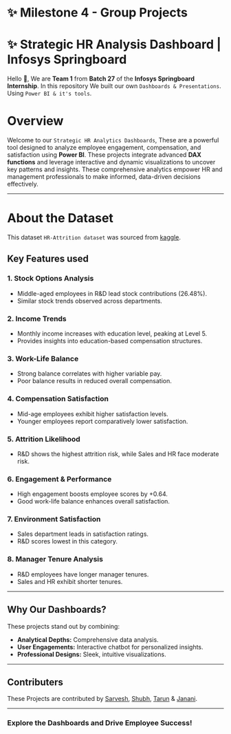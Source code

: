# ✨ Milestone 4 - Group Projects
# ✨ Strategic HR Analysis Dashboard | Infosys Springboard 

Hello 👋, We are <strong>Team 1</strong> from <strong>Batch 27</strong> of the <strong>Infosys Springboard Internship</strong>. In this repository We built our own `Dashboards & Presentations`. Using `Power BI & it's tools`.

# Overview  
Welcome to our `Strategic HR Analytics Dashboards`, These are a powerful tool designed to analyze employee engagement, compensation, and satisfaction using **Power BI**. These projects integrate advanced **DAX functions** and leverage interactive and dynamic visualizations to uncover key patterns and insights. These comprehensive analytics empower HR and management professionals to make informed, data-driven decisions effectively.  

---  
# About the Dataset  
This dataset `HR-Attrition dataset` was sourced from [kaggle](https://www.kaggle.com/datasets/pavansubhasht/ibm-hr-analytics-attrition-dataset).  

## Key Features used  
### 1. **Stock Options Analysis**  
- Middle-aged employees in R&D lead stock contributions (26.48%).  
- Similar stock trends observed across departments.  

### 2. **Income Trends**  
- Monthly income increases with education level, peaking at Level 5.  
- Provides insights into education-based compensation structures.  

### 3. **Work-Life Balance**  
- Strong balance correlates with higher variable pay.  
- Poor balance results in reduced overall compensation.  

### 4. **Compensation Satisfaction**  
- Mid-age employees exhibit higher satisfaction levels.  
- Younger employees report comparatively lower satisfaction.  

### 5. **Attrition Likelihood**  
- R&D shows the highest attrition risk, while Sales and HR face moderate risk.  

### 6. **Engagement & Performance**  
- High engagement boosts employee scores by +0.64.  
- Good work-life balance enhances overall satisfaction.  

### 7. **Environment Satisfaction**  
- Sales department leads in satisfaction ratings.  
- R&D scores lowest in this category.  

### 8. **Manager Tenure Analysis**  
- R&D employees have longer manager tenures.  
- Sales and HR exhibit shorter tenures.  
 
---  
## Why Our Dashboards?  
These projects stand out by combining:  
- **Analytical Depths:** Comprehensive data analysis.  
- **User Engagements:** Interactive chatbot for personalized insights.  
- **Professional Designs:** Sleek, intuitive visualizations.  
 
---  
## Contributers  
These Projects are contributed by [Sarvesh](https://github.com/Sarvesh-Kannan), [Shubh](https://github.com/sJalui), [Tarun](https://github.com/tarun-krushnaa-b) & [Janani](https://github.com/).

---  
### Explore the Dashboards and Drive Employee Success!
